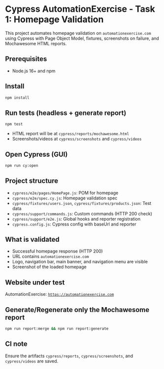 # Cypress AutomationExercise - Task 1: Homepage Validation

This project automates homepage validation on `automationexercise.com` using Cypress with Page Object Model, fixtures, screenshots on failure, and Mochawesome HTML reports.

## Prerequisites
- Node.js 16+ and npm

## Install
```bash
npm install
```

## Run tests (headless + generate report)
```bash
npm test
```
- HTML report will be at `cypress/reports/mochawesome.html`
- Screenshots/videos at `cypress/screenshots` and `cypress/videos`

## Open Cypress (GUI)
```bash
npm run cy:open
```

## Project structure
- `cypress/e2e/pages/HomePage.js`: POM for homepage
- `cypress/e2e/spec.cy.js`: Homepage validation spec
- `cypress/fixtures/users.json`, `cypress/fixtures/products.json`: Test data
- `cypress/support/commands.js`: Custom commands (HTTP 200 check)
- `cypress/support/e2e.js`: Global hooks and reporter registration
- `cypress.config.js`: Cypress config with baseUrl and reporter

## What is validated
- Successful homepage response (HTTP 200)
- URL contains `automationexercise.com`
- Logo, navigation bar, main banner, and navigation menu are visible
- Screenshot of the loaded homepage

## Website under test
AutomationExercise: [`https://automationexercise.com`](https://automationexercise.com)

## Generate/Regenerate only the Mochawesome report
```bash
npm run report:merge && npm run report:generate
```

## CI note
Ensure the artifacts `cypress/reports`, `cypress/screenshots`, and `cypress/videos` are saved.

